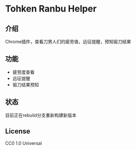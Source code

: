# Tohken Ranbu Helper
## 介绍
Chrome插件，查看刀男人们的疲劳值，远征提醒，预知锻刀结果

## 功能
* 疲劳度查看
* 远征提醒
* 锻刀结果预知

## 状态
目前正在rebuild分支重新构建新版本

## License
CC0 1.0 Universal
